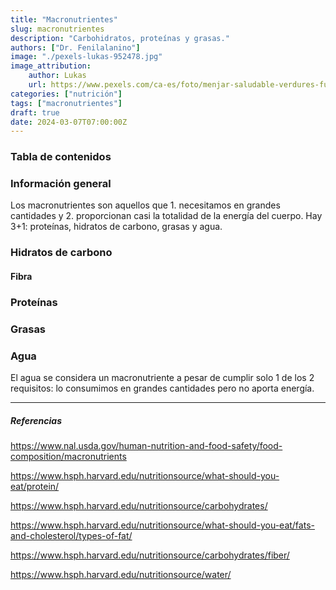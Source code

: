 ```yaml
---
title: "Macronutrientes"
slug: macronutrientes
description: "Carbohidratos, proteínas y grasas."
authors: ["Dr. Fenilalanino"]
image: "./pexels-lukas-952478.jpg"
image_attribution:
    author: Lukas
    url: https://www.pexels.com/ca-es/foto/menjar-saludable-verdures-fusta-952478/
categories: ["nutrición"]
tags: ["macronutrientes"]
draft: true
date: 2024-03-07T07:00:00Z
---
```


### Tabla de contenidos


### Información general
Los macronutrientes son aquellos que 1. necesitamos en grandes cantidades y 2. proporcionan casi la totalidad de la energía del cuerpo. Hay 3+1: proteínas, hidratos de carbono, grasas y agua. 

### Hidratos de carbono

#### Fibra

### Proteínas

### Grasas


### Agua
El agua se considera un macronutriente a pesar de cumplir solo 1 de los 2 requisitos: lo consumimos en grandes cantidades pero no aporta energía.


---

##### Referencias

https://www.nal.usda.gov/human-nutrition-and-food-safety/food-composition/macronutrients

https://www.hsph.harvard.edu/nutritionsource/what-should-you-eat/protein/

https://www.hsph.harvard.edu/nutritionsource/carbohydrates/

https://www.hsph.harvard.edu/nutritionsource/what-should-you-eat/fats-and-cholesterol/types-of-fat/

https://www.hsph.harvard.edu/nutritionsource/carbohydrates/fiber/

https://www.hsph.harvard.edu/nutritionsource/water/
